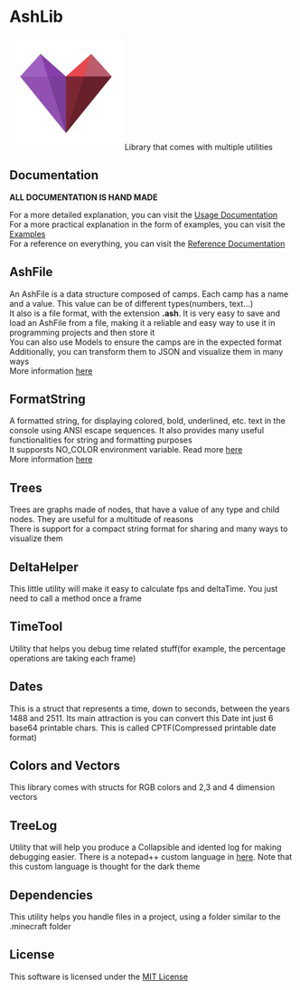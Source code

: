 # AshLib
<img src="res/icon.png" width="200"/>
Library that comes with multiple utilities

## Documentation
**ALL DOCUMENTATION IS HAND MADE**

For a more detailed explanation, you can visit the [Usage Documentation](./documentation/AshLibUsageDocumentation.pdf)  
For a more practical explanation in the form of examples, you can visit the [Examples](./documentation/examples)  
For a reference on everything, you can visit the [Reference Documentation](./documentation/AshLibReferenceDocumentation.pdf)  

## AshFile
An AshFile is a data structure composed of camps. Each camp has a name and a value. This value can be of different types(numbers, text...)  
It also is a file format, with the extension **.ash**. It is very easy to save and load an AshFile from a file, making it a reliable and easy way to use it in programming projects and then store it  
You can also use Models to ensure the camps are in the expected format  
Additionally, you can transform them to JSON and visualize them in many ways  
More information [here](./documentation/ashfiles.md)

## FormatString
A formatted string, for displaying colored, bold, underlined, etc. text in the console using ANSI escape sequences. It also provides many useful functionalities for string and formatting purposes  
It supporsts NO_COLOR environment variable. Read more [here](https://no-color.org/)  
More information [here](./documentation/formatstrings.md)

## Trees
Trees are graphs made of nodes, that have a value of any type and child nodes. They are useful for a multitude of reasons  
There is support for a compact string format for sharing and many ways to visualize them

## DeltaHelper
This little utility will make it easy to calculate fps and deltaTime. You just need to call a method once a frame

## TimeTool
Utility that helps you debug time related stuff(for example, the percentage operations are taking each frame)

## Dates
This is a struct that represents a time, down to seconds, between the years 1488 and 2511.
Its main attraction is you can convert this Date int just 6 base64 printable chars. This is called CPTF(Compressed printable date format)

## Colors and Vectors
This library comes with structs for RGB colors and 2,3 and 4 dimension vectors

## TreeLog
Utility that will help you produce a Collapsible and idented log for making debugging easier. There is a notepad++ custom language in [here](./n++). Note that this custom language is thought for the dark theme

## Dependencies
This utility helps you handle files in a project, using a folder similar to the .minecraft folder

## License
This software is licensed under the [MIT License](https://github.com/siljamdev/AshLib/blob/main/LICENSE)